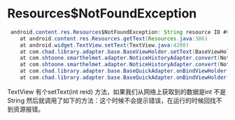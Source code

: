 Resources$NotFoundException
==========
```java
 android.content.res.Resources$NotFoundException: String resource ID #0x1
	at android.content.res.Resources.getText(Resources.java:386)
	at android.widget.TextView.setText(TextView.java:4200)
	at com.chad.library.adapter.base.BaseViewHolder.setText(BaseViewHolder.java:130)
	at com.shtoone.smarthelmet.adapter.NoticeHistoryAdapter.convert(NoticeHistoryAdapter.kt:57)
	at com.shtoone.smarthelmet.adapter.NoticeHistoryAdapter.convert(NoticeHistoryAdapter.kt:15)
	at com.chad.library.adapter.base.BaseQuickAdapter.onBindViewHolder(BaseQuickAdapter.java:919)
	at com.chad.library.adapter.base.BaseQuickAdapter.onBindViewHolder(BaseQuickAdapter.java:68)
```


TextView 有个setText(int reid) 方法，如果我们从网络上获取到的数据是int 不是String 然后就调用了如下的方法：这个时候不会提示错误，在运行的时候回找不到资源报错。

